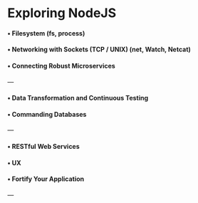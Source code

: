 # Exploring NodeJS

  #### • Filesystem (fs, process)
  
  #### • Networking with Sockets (TCP / UNIX) (net, Watch, Netcat)
  
  #### • Connecting Robust Microservices 
  
 —
 
  #### • Data Transformation and Continuous Testing
  
  #### • Commanding Databases
  
 —
  
  #### • RESTful Web Services
  
  #### • UX
  
  #### • Fortify Your Application
  
—
